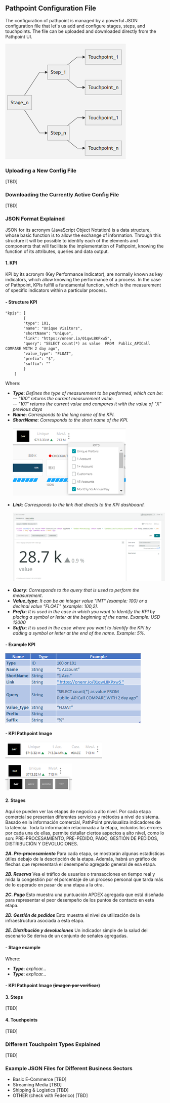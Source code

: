 ﻿## Pathpoint Configuration File
  

The configuration of pathpoint is managed by a powerful JSON configuration file that let's us add and configure stages, steps, and touchpoints. The file can be uploaded and downloaded directly from the Pathpoint UI.

![structure_pathpoint](Structure_Pathpoint.png)

### Uploading a New Config File
[TBD]
  

### Downloading the Currently Active Config File
[TBD]

### JSON Format Explained
JSON for its acronym (JavaScript Object Notation) is a data structure, whose basic function is to allow the exchange of information. Through this structure it will be possible to identify each of the elements and components that will facilitate the implementation of Pathpoint, knowing the function of its attributes, queries and data output.

#### 1. KPI
KPI by its acronym (Key Performance Indicator), are normally known as key indicators, which allow knowing the performance of a process. In the case of Pathpoint, KPIs fulfill a fundamental function, which is the measurement of specific indicators within a particular process. 

#### - Structure KPI

    "kpis": [
        	{
		    "type": 101,
		    "name": "Unique Visitors",
		    "shortName": "Unique",
		    "link": "https://onenr.io/01qwL8KPxw5",
		    "query": "SELECT count(*) as value  FROM  Public_APICall COMPARE WITH 2 day ago",
		    "value_type": "FLOAT",
		    "prefix": "$",
		    "suffix": ""
        	}
	    ]

Where:

 - ***Type***: *Defines the type of measurement to be performed, which can be: <br>
 -- "100" returns the current measurement value.  
 -- "101" returns the current value and compares it with the value of "X" previous days*
 - ***Name***: *Corresponds to the long name of the KPI.*
 - ***ShortName***: *Corresponds to the short name of the KPI.*<br><br>
 ![KPI_display](KPI2.png) <br><br>
 - ***Link***: *Corresponds to the link that directs to the KPI dashboard.*<br><br>
 ![link_KPI](linkKPI.png) <br><br>
 - ***Query***: *Corresponds to the query that is used to perform the measurement*. 
 - ***Value_type***: *It can be an integer value "INT" (example: 100) or a decimal value "FLOAT" (example: 100,2)*.
 - ***Prefix***: *It is used in the case in which you want to Identify the KPI by placing a symbol or letter at the beginning of the name. Example: USD 12000*
 - ***Suffix***: *It is used in the case where you want to Identify the KPI by adding a symbol or letter at the end of the name. Example: 5%*.

#### - Example KPI

![Example_KPI](Example_KPI.png)

#### - KPI Pathpoint Image


![KPI](KPI.png)

![KPI_types](KPI1.png)


#### 2. Stages  
Aquí se pueden ver las etapas de negocio a alto nivel. Por cada etapa comercial se presentan diferentes servicios y métodos a nivel de sistema. Basado en la información comercial, PathPoint previsualiza indicadores de la latencia.
Toda la información relacionada a la etapa, incluidos los errores por cada una de ellas, permite detallar ciertos aspectos a alto nivel, como lo son: PRE-PROCESAMIENTO, PRE-PEDIDO, PAGO, GESTIÓN DE PEDIDOS, DISTRIBUCIÓN Y DEVOLUCIONES.

***2A. Pre-procesamiento***
Para cada etapa, se mostrarán algunas estadísticas útiles debajo de la descripción de la etapa. Además, habrá un gráfico de flechas que representará el desempeño agregado general de esa etapa.

***2B. Reserva***
Vea el tráfico de usuarios o transacciones en tiempo real y mida la congestión por el porcentaje de un proceso personal que tarda más de lo esperado en pasar de una etapa a la otra. 

***2C. Pago***
Esto muestra una puntuación APDEX agregada que está diseñada para representar el peor desempeño de los puntos de contacto en esta etapa.

***2D. Gestión de pedidos***
Esto muestra el nivel de utilización de la infraestructura asociada a esta etapa. 

***2E. Distribución y devoluciones***
Un indicador simple de la salud del escenario Se deriva de un conjunto de señales agregadas.

#### - Stage example
Where:
 - ***Type***: *explicar...* 
 - ***Type***: *explicar...*
 
 
 
#### - KPI Pathpoint Image ~~(imagen por verificar~~)
 
#### 3. Steps
[TBD]

#### 4. Touchpoints
[TBD]
  

### Different Touchpoint Types Explained

 [TBD]
  

### Example JSON Files for Different Business Sectors
- Basic E-Commerce
[TBD]
- Streaming Media
[TBD]
- Shipping & Logistics
[TBD]
- OTHER (check with Federico)
[TBD]

